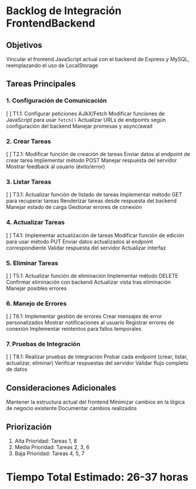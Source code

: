 # Backlog de Integración FrontendBackend

## Objetivos
Vincular el frontend JavaScript actual con el backend de Express y MySQL, reemplazando el uso de LocalStorage

## Tareas Principales

### 1. Configuración de Comunicación
 [ ] T1.1: Configurar peticiones AJAX/Fetch
   Modificar funciones de JavaScript para usar `fetch()`
   Actualizar URLs de endpoints según configuración del backend
   Manejar promesas y async/await

### 2. Crear Tareas
 [ ] T2.1: Modificar función de creación de tareas
   Enviar datos al endpoint de crear tarea
   Implementar método POST
   Manejar respuesta del servidor
   Mostrar feedback al usuario (éxito/error)

### 3. Listar Tareas
 [ ] T3.1: Actualizar función de listado de tareas
   Implementar método GET para recuperar tareas
   Renderizar tareas desde respuesta del backend
   Manejar estado de carga
   Gestionar errores de conexión

### 4. Actualizar Tareas
 [ ] T4.1: Implementar actualización de tareas
   Modificar función de edición para usar método PUT
   Enviar datos actualizados al endpoint correspondiente
   Validar respuesta del servidor
   Actualizar interfaz

### 5. Eliminar Tareas
 [ ] T5.1: Actualizar función de eliminación
   Implementar método DELETE
   Confirmar eliminación con backend
   Actualizar vista tras eliminación
   Manejar posibles errores

### 6. Manejo de Errores
 [ ] T6.1: Implementar gestión de errores
   Crear mensajes de error personalizados
   Mostrar notificaciones al usuario
   Registrar errores de conexión
   Implementar reintentos para fallos temporales

### 7. Pruebas de Integración
 [ ] T8.1: Realizar pruebas de integración
   Probar cada endpoint (crear, listar, actualizar, eliminar)
   Verificar respuestas del servidor
   Validar flujo completo de datos

## Consideraciones Adicionales
 Mantener la estructura actual del frontend
 Minimizar cambios en la lógica de negocio existente
 Documentar cambios realizados

## Priorización
1. Alta Prioridad: Tareas 1, 8
2. Media Prioridad: Tareas 2, 3, 6
3. Baja Prioridad: Tareas 4, 5, 7

# Tiempo Total Estimado: 26-37 horas